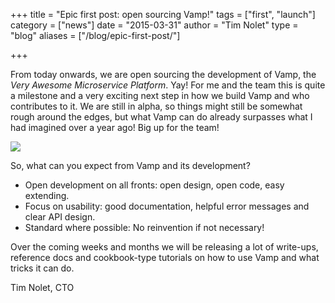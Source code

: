 +++
title = "Epic first post: open sourcing Vamp!"
tags = ["first", "launch"]
category = ["news"]
date = "2015-03-31"
author = "Tim Nolet"
type = "blog"
aliases = ["/blog/epic-first-post/"] 

+++

From today onwards, we are open sourcing the development of Vamp, the *Very Awesome Microservice Platform*. Yay!
For me and the team this is quite a milestone and a very exciting next step in how we build Vamp and who contributes
to it. We are still in alpha, so things might still be somewhat rough around the edges, but what Vamp can do 
already surpasses what I had imagined over a year ago! Big up for the team!

![](/img/team_launch.jpg)
      
So, what can you expect from Vamp and its development?

- Open development on all fronts: open design, open code, easy extending.
- Focus on usability: good documentation, helpful error messages and clear API design.
- Standard where possible: No reinvention if not necessary!

Over the coming weeks and months we will be releasing a lot of write-ups, reference docs and cookbook-type
tutorials on how to use Vamp and what tricks it can do.

Tim Nolet, CTO
 
 
